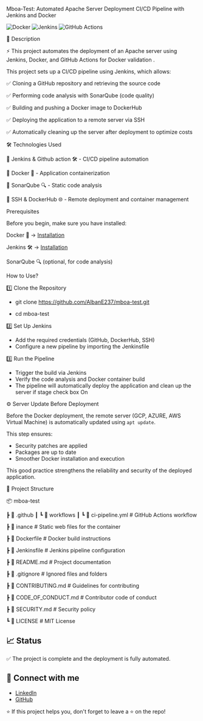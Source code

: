  Mboa-Test: Automated Apache Server Deployment CI/CD Pipeline with Jenkins and Docker

![Docker](https://img.shields.io/badge/Docker-2496ED?style=for-the-badge&logo=docker&logoColor=white)
![Jenkins](https://img.shields.io/badge/Jenkins-D24939?style=for-the-badge&logo=jenkins&logoColor=white)
![GitHub Actions](https://img.shields.io/badge/GitHub%20Actions-2088FF?style=for-the-badge&logo=githubactions&logoColor=white)

📌 Description

⚡ This project automates the deployment of an Apache server using Jenkins, Docker, and GitHub Actions for Docker validation .

This project sets up a CI/CD pipeline using Jenkins, which allows:

✅ Cloning a GitHub repository and retrieving the source code

✅ Performing code analysis with SonarQube (code quality)

✅ Building and pushing a Docker image to DockerHub

✅ Deploying the application to a remote server via SSH

✅ Automatically cleaning up the server after deployment to optimize costs

🛠️ Technologies Used


🔹 Jenkins & Github action 🛠️ - CI/CD pipeline automation

🔹 Docker 🐳 - Application containerization

🔹 SonarQube 🔍 - Static code analysis

🔹 SSH & DockerHub 🌐 - Remote deployment and container management

 Prerequisites

Before you begin, make sure you have installed:

Docker 🐳 → [Installation](https://docs.docker.com/get-docker/)

Jenkins 🛠️ → [Installation](https://www.jenkins.io/doc/book/installing/)

SonarQube 🔍 (optional, for code analysis)  


 How to Use?

1️⃣ Clone the Repository

 - git clone https://github.com/AlbanE237/mboa-test.git

 - cd mboa-test

2️⃣ Set Up Jenkins

- Add the required credentials (GitHub, DockerHub, SSH)
- Configure a new pipeline by importing the Jenkinsfile

3️⃣ Run the Pipeline

- Trigger the build via Jenkins
- Verify the code analysis and Docker container build
- The pipeline will automatically deploy the application and clean up the server if stage check box On

⚙️ Server Update Before Deployment

Before the Docker deployment, the remote server (GCP, AZURE, AWS Virtual Machine) is automatically updated using `apt update`.

This step ensures:
- Security patches are applied
- Packages are up to date
- Smoother Docker installation and execution

This good practice strengthens the reliability and security of the deployed application.


📂 Project Structure

📦 mboa-test

┣ 📂 .github
┃ ┗ 📂 workflows
┃   ┗ 📜 ci-pipeline.yml            # GitHub Actions workflow

┣ 📂 inance                         # Static web files for the container

┣ 📜 Dockerfile                     # Docker build instructions

┣ 📜 Jenkinsfile                    # Jenkins pipeline configuration

┣ 📜 README.md                      # Project documentation

┣ 📜 .gitignore                     # Ignored files and folders

┣ 📜 CONTRIBUTING.md               # Guidelines for contributing

┣ 📜 CODE_OF_CONDUCT.md            # Contributor code of conduct

┣ 📜 SECURITY.md                   # Security policy

┗ 📜 LICENSE                        # MIT License



📈 Status
---------

✅ The project is complete and the deployment is fully automated.


## 🔗 Connect with me

- [LinkedIn](https://www.linkedin.com/in/alban-eboua-9b4510140/?locale=en_US)
- [GitHub](https://github.com/AlbanE237)

⭐ If this project helps you, don't forget to leave a ⭐ on the repo!

